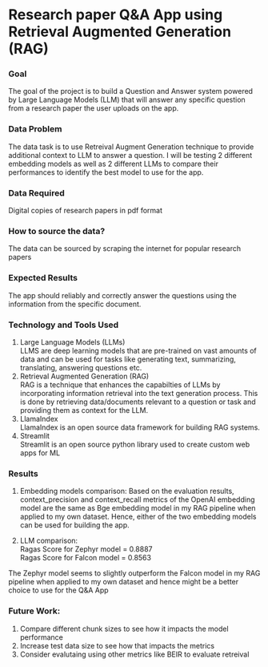 # Research paper Q&A App using Retrieval Augmented Generation (RAG)

### Goal 
The goal of the project is to build a Question and Answer system powered by Large Language Models (LLM) that will answer any specific question from a research paper the user uploads on the app.
<br>

### Data Problem
The data task is to use Retreival Augment Generation  technique to provide additional context to LLM to answer a question.
I will be testing 2 different embedding models as well as 2 different LLMs to compare their performances to identify the best model to use for the app.

### Data Required
Digital copies of research papers in pdf format
<br>

### How to source the data?
The data can be sourced by scraping the internet for popular research papers
<br>


### Expected Results
The app should reliably and correctly answer the questions using the information from the specific document.
<br> 

### Technology and Tools Used

1. Large Language Models (LLMs) <br>
   LLMS are deep learning models that are pre-trained on vast amounts of data and can be used for tasks like generating text, summarizing, translating, answering 
   questions etc.
    <br>
2. Retrieval Augmented Generation (RAG) <br>
   RAG is a technique that enhances the capabilties of LLMs by incorporating information retrieval into the text generation process. This is done by retrieving 
   data/documents relevant to a question or task and providing them as context for the LLM.
   <br>
3. LlamaIndex <br>
   LlamaIndex is an open source data framework for building RAG systems.
   <br>
4. Streamlit <br>
   Streamlit is an open source python library used to create custom web apps for ML
   <br>



### Results
1. Embedding models comparison:
   Based on the evaluation results, context_precision and context_recall metrics of the OpenAI embedding model are the same as Bge embedding model in my RAG pipeline when applied to my own dataset.
   Hence, either of the two embedding models can be used for building the app. 

2. LLM comparison: <br>
       Ragas Score for Zephyr model = 0.8887 <br>
       Ragas Score for Falcon model = 0.8563 <br>

The Zephyr model seems to slightly outperform the Falcon model in my RAG pipeline when applied to my own dataset and hence might be a better choice to use for the Q&A App

### Future Work:
1. Compare different chunk sizes to see how it impacts the model performance
2. Increase test data size to see how that impacts the metrics
3. Consider evalutaing using other metrics like BEIR to evaluate retreival
